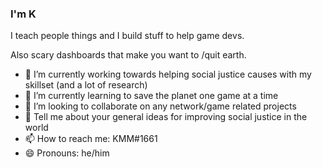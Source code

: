 ### I'm K

<!--
**KMatthewMarsden/KMatthewMarsden** is a ✨ _special_ ✨ repository because its `README.md` (this file) appears on your GitHub profile.

Here are some ideas to get you started:


-->
I teach people things and I build stuff to help game devs.

Also scary dashboards that make you want to /quit earth.

- 🔭 I’m currently working towards helping social justice causes with my skillset (and a lot of research)
- 🌱 I’m currently learning to save the planet one game at a time
- 👯 I’m looking to collaborate on any network/game related projects
- 💬 Tell me about your general ideas for improving social justice in the world 
- 📫 How to reach me: KMM#1661 
- 😄 Pronouns: he/him
